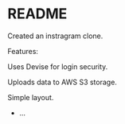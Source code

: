 # README

Created an instragram clone.

Features:

Uses Devise for login security.

Uploads data to AWS S3 storage. 

Simple layout. 
* ...
